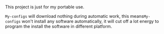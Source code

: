 
  This project is just for my portable use. 
  
  `My-configs` will download nothing during automatic work, this means`My-configs` won't install any software automatically, it will cut off a lot energy to program the install the software in different platform. 
